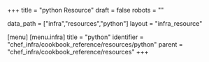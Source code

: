 +++
title = "python Resource"
draft = false
robots = ""

data_path = ["infra","resources","python"]
layout = "infra_resource"


[menu]
  [menu.infra]
    title = "python"
    identifier = "chef_infra/cookbook_reference/resources/python"
    parent = "chef_infra/cookbook_reference/resources"
+++

<!-- The contents of this page are automatically generated from the python.yaml file in the data directory. -->
<!-- To suggest a change, edit the https://github.com/chef/chef/blob/master/lib/chef/resource/python.rb file
      and submit a pull request to the https://github.com/chef/chef repository. -->

